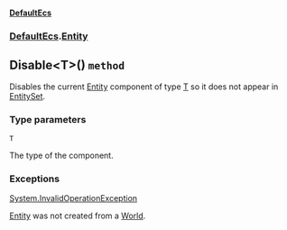 #### [DefaultEcs](./DefaultEcs.md 'DefaultEcs')
### [DefaultEcs](./DefaultEcs.md#DefaultEcs 'DefaultEcs').[Entity](./DefaultEcs-Entity.md 'DefaultEcs.Entity')
## Disable&lt;T&gt;() `method`
Disables the current [Entity](./DefaultEcs-Entity.md 'DefaultEcs.Entity') component of type [T](#DefaultEcs-Entity-Disable-T-()-T 'DefaultEcs.Entity.Disable&lt;T&gt;().T') so it does not appear in [EntitySet](./DefaultEcs-EntitySet.md 'DefaultEcs.EntitySet').
### Type parameters

<a name='DefaultEcs-Entity-Disable-T-()-T'></a>
`T`

The type of the component.
### Exceptions

[System.InvalidOperationException](https://docs.microsoft.com/en-us/dotnet/api/System.InvalidOperationException 'System.InvalidOperationException')

[Entity](./DefaultEcs-Entity.md 'DefaultEcs.Entity') was not created from a [World](./DefaultEcs-World.md 'DefaultEcs.World').
